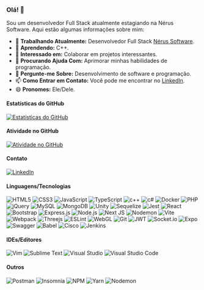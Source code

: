 ### Olá! 👋

Sou um desenvolvedor Full Stack atualmente estagiando na Nérus Software. Aqui estão algumas informações sobre mim:

- 🔭 **Trabalhando Atualmente:** Desenvolvedor Full Stack [Nérus Software](https://nerus.com.br/?gclid=Cj0KCQjw06-oBhC6ARIsAGuzdw3RG6Gn8gzV4gqLY4GsVGvLRSx3MZCQL7YiQ6Gif2cezuY9IirERLoaArzCEALw_wcB).
- 🌱 **Aprendendo:** C++.
- 👯 **Interessado em:** Colaborar em projetos interessantes.
- 🤔 **Procurando Ajuda Com:** Aprimorar minhas habilidades de programação.
- 💬 **Pergunte-me Sobre:** Desenvolvimento de software e programação.
- 📫 **Como Entrar em Contato:** Você pode me encontrar no [LinkedIn](https://www.linkedin.com/in/vittor-gomide-305955244/).
- 😄 **Pronomes:** Ele/Dele.

#### Estatísticas do GitHub

[![Estatísticas do GitHub](https://github-readme-stats.vercel.app/api?username=Samuel-17&show_icons=true&theme=dark)](https://github.com/Samuel-17)

#### Atividade no GitHub

[![Atividade no GitHub](https://github-readme-activity-graph.vercel.app/graph?username=Samuel-17&bg_color=0b0d10&color=94a2ff&line=021ca2&point=fc4dff&area=true&hide_border=true)](https://github.com/Samuel-17)

#### Contato

[![LinkedIn](https://img.shields.io/badge/LinkedIn-0077B5?style=for-the-badge&logo=linkedin&logoColor=white)](https://www.linkedin.com/in/vittor-gomide-305955244/)

#### Linguagens/Tecnologias

![HTML5](https://img.shields.io/badge/HTML5-E34F26?style=for-the-badge&logo=html5&logoColor=white)
![CSS3](https://img.shields.io/badge/CSS3-1572B6?style=for-the-badge&logo=css3&logoColor=white)
![JavaScript](https://img.shields.io/badge/JavaScript-F7DF1E?style=for-the-badge&logo=javascript&logoColor=black)
![TypeScript](https://img.shields.io/badge/TypeScript-007ACC?style=for-the-badge&logo=typescript&logoColor=white)
![c++](https://img.shields.io/badge/C%2B%2B-00599C?style=for-the-badge&logo=c%2B%2B&logoColor=white)
![c#](https://img.shields.io/badge/C%23-239120?style=for-the-badge&logo=c-sharp&logoColor=white)
![Docker](https://img.shields.io/badge/docker-%230db7ed.svg?style=for-the-badge&logo=docker&logoColor=white)
![PHP](https://img.shields.io/badge/PHP-777BB4?style=for-the-badge&logo=php&logoColor=white)
![jQuery](https://img.shields.io/badge/jQuery-0769AD?style=for-the-badge&logo=jquery&logoColor=white)
![MySQL](https://img.shields.io/badge/MySQL-00000F?style=for-the-badge&logo=mysql&logoColor=white)
![MongoDB](https://img.shields.io/badge/MongoDB-4EA94B?style=for-the-badge&logo=mongodb&logoColor=white)
![Unity](https://img.shields.io/badge/Unity-100000?style=for-the-badge&logo=unity&logoColor=white)
![Sequelize](https://img.shields.io/badge/Sequelize-323330?style=for-the-badge&logo=sequelize&logoColor=blue)
![Jest](https://img.shields.io/badge/Jest-323330?style=for-the-badge&logo=Jest&logoColor=white)
![React](https://img.shields.io/badge/React-20232A?style=for-the-badge&logo=react&logoColor=61DAFB)
![Bootstrap](https://img.shields.io/badge/Bootstrap-563D7C?style=for-the-badge&logo=bootstrap&logoColor=white)
![Express.js](https://img.shields.io/badge/Express.js-404D59?style=for-the-badge)
![Node.js](https://img.shields.io/badge/Node.js-43853D?style=for-the-badge&logo=node.js&logoColor=white)
![Next JS](https://img.shields.io/badge/Next-black?style=for-the-badge&logo=next.js&logoColor=white)
![Nodemon](https://img.shields.io/badge/NODEMON-%23323330.svg?style=for-the-badge&logo=nodemon&logoColor=%BBDEAD)
![Vite](https://img.shields.io/badge/vite-%23646CFF.svg?style=for-the-badge&logo=vite&logoColor=white)
![Webpack](https://img.shields.io/badge/webpack-%238DD6F9.svg?style=for-the-badge&logo=webpack&logoColor=black)
![Threejs](https://img.shields.io/badge/threejs-black?style=for-the-badge&logo=three.js&logoColor=white)
![ESLint](https://img.shields.io/badge/ESLint-3A33D1?style=for-the-badge&logo=eslint&logoColor=white)
![WebGL](https://img.shields.io/badge/WebGL-990000?logo=webgl&logoColor=white&style=for-the-badge)
![Git](https://img.shields.io/badge/git-%23F05033.svg?style=for-the-badge&logo=git&logoColor=white)
![JWT](https://img.shields.io/badge/JWT-black?style=for-the-badge&logo=JSON%20web%20tokens)
![Socket.io](https://img.shields.io/badge/Socket.io-black?style=for-the-badge&logo=socket.io&badgeColor=010101)
![Expo](https://img.shields.io/badge/expo-1C1E24?style=for-the-badge&logo=expo&logoColor=#D04A37)
![Swagger](https://img.shields.io/badge/-Swagger-%23Clojure?style=for-the-badge&logo=swagger&logoColor=white)
![Babel](https://img.shields.io/badge/Babel-F9DC3e?style=for-the-badge&logo=babel&logoColor=black)
![Cisco](https://img.shields.io/badge/cisco-%23049fd9.svg?style=for-the-badge&logo=cisco&logoColor=black)
![Jenkins](https://img.shields.io/badge/jenkins-%232C5263.svg?style=for-the-badge&logo=jenkins&logoColor=white)

#### IDEs/Editores

![Vim](https://img.shields.io/badge/VIM-%2311AB00.svg?style=for-the-badge&logo=vim&logoColor=white)
![Sublime Text](https://img.shields.io/badge/Sublime_Text-%23575757.svg?style=for-the-badge&logo=sublime-text&logoColor=important)
![Visual Studio](https://img.shields.io/badge/Visual_Studio-5C2D91?style=for-the-badge&logo=visual%20studio&logoColor=white)
![Visual Studio Code](https://img.shields.io/badge/Visual_Studio_Code-0078D4?style=for-the-badge&logo=visual%20studio%20code&logoColor=white)

#### Outros

![Postman](https://img.shields.io/badge/Postman-FF6C37?style=for-the-badge&logo=postman&logoColor=white)
![Insomnia](https://img.shields.io/badge/Insomnia-black?style=for-the-badge&logo=insomnia&logoColor=5849BE)
![NPM](https://img.shields.io/badge/NPM-%23CB3837.svg?style=for-the-badge&logo=npm&logoColor=white)
![Yarn](https://img.shields.io/badge/yarn-%232C8EBB.svg?style=for-the-badge&logo=yarn&logoColor=white)
![Nodemon](https://img.shields.io/badge/NODEMON-%23323330.svg?style=for-the-badge&logo=nodemon&logoColor=%BBDEAD)
